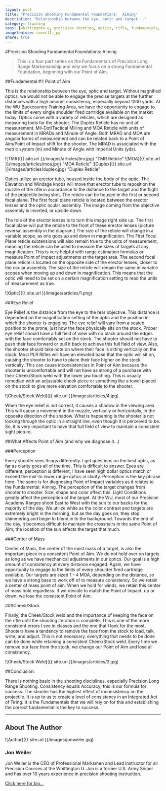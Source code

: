 ```yaml
---
layout: post
title: "Precision Shooting Fundamental Foundations:  Aiming"
description: "Relationship between the eye, optic and target..."
category: training
tags: [whittingotn u, precision shooting, optics, rifle, fundamentals, jon weiler]
imagefeature: cover11.jpg
share: true
---
```

#Precision Shooting Fundamental Foundations:  Aiming

>This is a four part series on the Fundamentals of Precision Long Range Marksmanship and why we focus on a strong Fundamental Foundation, beginning with our Point of Aim.

##Fundamental #1:  Point of Aim

This is the relationship between the eye, optic and target.  Without magnified optics, we would not be able to engage the precise targets at the further distances with a high amount consistency, especially beyond 1000 yards.  At the WU Backcountry Training Area, we have the opportunity to engage to the limits of every single shoulder fired cartridge available on the market today.  Optics come with a variety of reticles, which are designed as measuring tools for the shooter.  The Duplex Reticle has no unit of measurement, Mil-Dot/Tactical Milling and MOA Reticle with units of measurement in MRADs and Minute of Angle.  Both MRAD and MOA are angular forms of measurement and can be related back to a Point of Aim/Point of Impact shift for the shooter.  The MRAD is associated with the metric system (m) and Minute of Angle with Imperial Units (yds). 

![TMR]({{ site.url }}/images/articles/tmr.jpg) "TMR Reticle" 
![MOA]({{ site.url }}/images/articles/moa.jpg) "MOA Reticle" 
![Duplex]({{ site.url }}/images/articles/duplex.jpg) "Duplex Reticle"

Optics utilize an erector tube, housed inside the body of the optic.  The Elevation and Windage knobs will move that erector tube to reposition the muzzle of the rifle in accordance to the distance to the target and the flight of the projectile being shot.  The reticle can be housed in the first or second focal plane.   The first focal plane reticle is located between the erector lenses and the optic ocular assembly.  The image coming from the objective assembly is inverted, or upside down.  

The role of the erector lenses is to turn this image right side up.  The first focal plane will put the reticle to the front of these erector lenses (picture reversal assembly in the diagram.)  The size of the reticle will change in a variable scope, as one goes up and down in magnification.  The First Focal Plane reticle subtensions will also remain true to the units of measurement, meaning the reticle can be used to measure the sizes of targets at any magnification.  This is very helpful with range estimation formulas or measure Point of Impact adjustments at the target area.  The second focal plane reticle is located on the opposite side of the erector lenses, closer to the ocular assembly.  The size of the reticle will remain the same in variable scopes when moving up and down in magnification.  This means that the optic will need to be set on a certain magnification setting to read the units of measurement as true.  

![Optic]({{ site.url }}/images/articles/1.png)

###Eye Relief

Eye Relief is the distance from the eye to the rear objective.  This distance is dependent on the magnification setting of the optic and the position in which the shooter is engaging.  The eye relief will vary from a seated position to the prone, just how the face physically sits on the stock.  Proper eye relief should have a full field of view with no black around the edges with the face comfortably set on the stock.  The shooter should not have to push their face forward or pull it back to achieve this full field of view.  Also, the shooter should take note on where their face is sitting vertically on the stock.  Most PLR Rifles will have an elevated base that the optic will sit on, causing the shooter to have to place their face higher on the stock vertically.  This can cause inconsistencies in Point of Aim because the shooter is uncomfortable and will not have as strong of a purchase with their Cheek/Stock weld with the lower jaw touching.  This is usually remedied with an adjustable cheek piece or something like a towel placed on the stock to give more elevation comfortable to the shooter.  

![Cheek/Stock Weld]({{ site.url }}/images/articles/4.jpg)

When the eye relief is not correct, it causes a shadow in the viewing area.  This will cause a movement in the muzzle, vertically or horizontally, in the opposite direction of the shadow.  What is happening is the shooter is not looking through the optic in a straight line, even though it is perceived to be.  So, it is very important to have that full field of view to maintain a consistent sight picture.

##What Affects Point of Aim (and why we diagnose it…)

###Perception 

Every shooter sees things differently.  I get questions on the best optic, as far as clarity goes all of the time.  This is difficult to answer.  Eyes are different, perception is different; I have seen high dollar optics match or exceed the mid-to lower range optics in clarity.  Perception is the key phrase here.  The same is for diagnosing Point of Impact variables as it relates to the Fundamental: Aiming.  The perception of the target changes from shooter to shooter.  Size, shape and color affect this.  Light Conditions greatly affect the perception of the target.  At the WU, most of our Precision Academy Ranges shoot East to West with the sun to our backs for the majority of the day.  We utilize white as the color contrast and targets are extremely bright in the morning, but as the day goes on, they stop shimmering and begin to blend in to the background.  Towards the end of the day, it becomes difficult to maintain the crosshairs in the same Point of Aim; the location of the sun affects the target that much.

###Center of Mass

Center of Mass, the center of the most mass of a target, is also the important piece in a consistent Point of Aim.  We do not hold over on targets as long as we have mechanical adjustments in our optics.  Our goal is a high amount of consistency at every distance engaged.  Again, we have opportunity to engage to the limits of every shoulder fired cartridge available.  Our targets are sized 1 – 4 MOA, depending on the distance, so we have a strong base to work off of to measure consistency.  So we retain a center of mass point of aim.  When we hold for winds, we retain this center of mass hold regardless.  If we deviate to match the Point of Impact, up or down, we lose the consistent Point of Aim.

###Cheek/Stock

Finally, the Cheek/Stock weld and the importance of keeping the face on the rifle until the shooting iteration is complete.  This is one of the more consistent errors I see in classes and the one that I look for the most.  Shooters have a tendency to remove the face from the stock to load, talk, write, and adjust.  This is not necessary, everything that needs to be done can be done while retaining a consistent Cheek/Stock weld.  Every time we remove our face from the stock, we change our Point of Aim and lose all consistency.

![Cheek/Stock Weld]({{ site.url }}/images/articles/3.jpg)

##Conclusion:

There is nothing basic in the shooting disciplines, especially Precision Long Range Shooting.  Consistency equals Accuracy; this is our formula for success.  The shooter has the highest effect of inconsistency on the projectile.  It is up to us to create a level of consistency in an Integrated Act of Firing.  It is the Fundamentals that we will rely on for this and establishing the correct fundamental is the key to success.

______________________________________________________


## About The Author

![Author]({{ site.url }}/images/jonweiler.jpg)

### Jon Weiler 

Jon Weiler is the CEO of Professional Marksmen and Lead Instructor for all Precision Courses at the Whittington U.  Jon is a former U.S. Army Sniper and has over 10 years experience in precision shooting instruction.

[Click here for bio...](http://professionalmarksmen.com/jon_weiler/)
